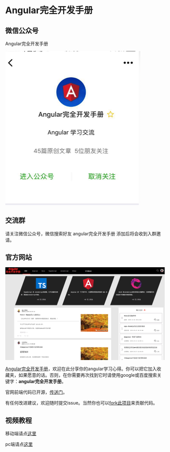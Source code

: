 # Angular完全开发手册

## 微信公众号

Angular完全开发手册

<img src="https://github.com/sxlwar/Angular-hand-book/blob/master/img/%E5%B1%8F%E5%B9%95%E5%BF%AB%E7%85%A7%202018-12-08%2002.00.54.png?raw=true">

## 交流群

请关注微信公众号，微信搜索好友 angular完全开发手册 添加后将会收到入群邀请。

## 官方网站

<img src="https://github.com/sxlwar/Angular-hand-book/blob/master/img/%E5%B1%8F%E5%B9%95%E5%BF%AB%E7%85%A7%202018-12-08%2001.56.20.png?raw=true">

[Angular完全开发手册](http://www.hijavascript.com)，欢迎在此分享你的angular学习心得。你可以把它加入收藏夹，如果愿意的话。否则，在你需要再次找到它时请使用google或百度搜索关键字：<strong>angular完全开发手册</strong>。

官网前端代码已开源，[传送门](https://github.com/sxlwar/ratel)。

有任何改进建议，欢迎随时提交issue。当然你也可以[fork此项目](https://github.com/sxlwar/ratel)来贡献代码。

## 视频教程

移动端请点[这里](http://m.study.163.com/provider/400000000664045/index.htm?share=2&shareId=400000000664045)

pc端请点[这里](https://study.163.com/provider/400000000664045/index.htm?share=2&shareId=400000000664045)

